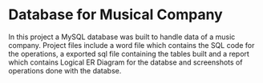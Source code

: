 # Database for Musical Company
In this project a MySQL database was built to handle data of a music company.
Project files include a word file which contains the SQL code for the operations, a exported sql file containing the tables built and a report which contains Logical ER Diagram for the databse and screenshots of operations done with the databse.